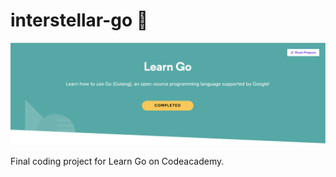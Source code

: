 # interstellar-go :rocket:

![Learn GO](learn-go-codeacademy.png)

Final coding project for Learn Go on Codeacademy.
